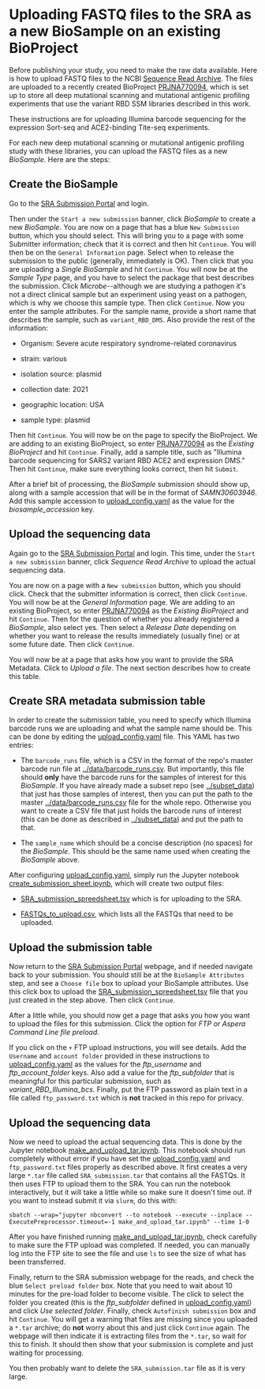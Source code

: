 # Uploading FASTQ files to the SRA as a new BioSample on an existing BioProject

Before publishing your study, you need to make the raw data available.
Here is how to upload FASTQ files to the NCBI [Sequence Read Archive](https://www.ncbi.nlm.nih.gov/sra).
The files are uploaded to a recently created BioProject [PRJNA770094](https://www.ncbi.nlm.nih.gov/bioproject/PRJNA770094), which is set up to store all deep mutational scanning and mutational antigenic profiling experiments that use the variant RBD SSM libraries described in this work.

These instructions are for uploading Illumina barcode sequencing for the expression Sort-seq and ACE2-binding Tite-seq experiments.

For each new deep mutational scanning or mutational antigenic profiling study with these libraries, you can upload the FASTQ files as a new *BioSample*.
Here are the steps:

## Create the BioSample
Go to the [SRA Submission Portal](https://submit.ncbi.nlm.nih.gov/subs/) and login.

Then under the `Start a new submission` banner, click *BioSample* to create a new *BioSample*.
You are now on a page that has a blue `New Submission` button, which you should select.
This will bring you to a page with some Submitter information; check that it is correct and then hit `Continue`.
You will then be on the `General Information` page.
Select when to release the submission to the public (generally, immediately is OK).
Then click that you are uploading a *Single BioSample* and hit `Continue`.
You will now be at the *Sample Type* page, and you have to select the package that best describes the submission.
Click *Microbe*--although we are studying a pathogen it's not a direct clinical sample but an experiment using yeast on a pathogen, which is why we choose this sample type.
Then click `Continue`.
Now you enter the sample attributes.
For the sample name, provide a short name that describes the sample, such as `variant_RBD_DMS`.
Also provide the rest of the information:

  - Organism: Severe acute respiratory syndrome-related coronavirus

  - strain: various

  - isolation source: plasmid

  - collection date: 2021

  - geographic location: USA

  - sample type: plasmid

Then hit `Continue`.
You will now be on the page to specify the BioProject.
We are adding to an existing BioProject, so enter [PRJNA770094](https://www.ncbi.nlm.nih.gov/bioproject/PRJNA770094) as the *Existing BioProject* and hit `Continue`.
Finally, add a sample title, such as "Illumina barcode sequencing for SARS2 variant RBD ACE2 and expression DMS."
Then hit `Continue`, make sure everything looks correct, then hit `Submit`.

After a brief bit of processing, the *BioSample* submission should show up, along with a sample accession that will be in the format of *SAMN30603946*.
Add this sample accession to [upload_config.yaml](upload_config.yaml) as the value for the *biosample_accession* key.

## Upload the sequencing data
Again go to the [SRA Submission Portal](https://submit.ncbi.nlm.nih.gov/subs/) and login.
This time, under the `Start a new submission` banner, click *Sequence Read Archive* to upload the actual sequencing data.

You are now on a page with a `New submission` button, which you should click.
Check that the submitter information is correct, then click `Continue`.
You will now be at the *General Information* page.
We are adding to an existing BioProject, so enter [PRJNA770094](https://www.ncbi.nlm.nih.gov/bioproject/PRJNA770094) as the *Existing BioProject* and hit `Continue`.
Then for the question of whether you already registered a *BioSample*, also select yes.
Then select a *Release Date* depending on whether you want to release the results immediately (usually fine) or at some future date.
Then click `Continue`.

You will now be at a page that asks how you want to provide the SRA Metadata.
Click to *Upload a file*.
The next section describes how to create this table.

## Create SRA metadata submission table
In order to create the submission table, you need to specify which Illumina barcode runs we are uploading and what the sample name should be.
This can be done by editing the [upload_config.yaml](upload_config.yaml) file.
This YAML has two entries:

 - The `barcode_runs` file, which is a CSV in the format of the repo's master barcode run file at [../data/barcode_runs.csv](../data/barcode_runs.csv). But importantly, this file should **only** have the barcode runs for the samples of interest for this *BioSample*. If you have already made a subset repo (see [../subset_data](../subset_data)) that just has those samples of interest, then you can put the path to the master [../data/barcode_runs.csv](../data/barcode_runs.csv) file for the whole repo. Otherwise you want to create a CSV file that just holds the barcode runs of interest (this can be done as described in [../subset_data](subset_data)) and put the path to that.

 - The `sample_name` which should be a concise description (no spaces) for the *BioSample*. This should be the same name used when creating the *BioSample* above.

After configuring [upload_config.yaml](upload_config.yaml), simply run the Jupyter notebook [create_submission_sheet.ipynb](create_submission_sheet.ipynb), which will create two output files:

  - [SRA_submission_spreedsheet.tsv](SRA_submission_spreedsheet.tsv) which is for uploading to the SRA.

  - [FASTQs_to_upload.csv](FASTQs_to_upload.csv), which lists all the FASTQs that need to be uploaded.

## Upload the submission table
Now return to the [SRA Submission Portal](https://submit.ncbi.nlm.nih.gov/subs/sra/) webpage, and if needed navigate back to your submission.
You should still be at the `BioSample Attributes` step, and see a `Choose file` box to upload your BioSample attributes.
Use this click box to upload the [SRA_submission_spreedsheet.tsv](SRA_submission_spreedsheet.tsv) file that you just created in the step above.
Then click `Continue`.

After a little while, you should now get a page that asks you how you want to upload the files for this submission.
Click the option for *FTP or Aspera Command Line file preload*.

If you click on the `+` FTP upload instructions, you will see details.
Add the `Username` and `account folder` provided in these instructions to [upload_config.yaml](upload_config.yaml) as the values for the *ftp_username* and *ftp_account_folder* keys.
Also add a value for the *ftp_subfolder* that is meaningful for this particular submission, such as *variant_RBD_Illumina_bcs*.
Finally, put the FTP password as plain text in a file called `ftp_password.txt` which is **not** tracked in this repo for privacy.

## Upload the sequencing data
Now we need to upload the actual sequencing data.
This is done by the Jupyter notebook [make_and_upload_tar.ipynb](make_and_upload_tar.ipynb).
This notebook should run completely without error if you have set the [upload_config.yaml](upload_config.yaml) and `ftp_password.txt` files properly as described above.
It first creates a very large `*.tar` file called `SRA_submission.tar` that contains all the FASTQs.
It then uses FTP to upload them to the SRA.
You can run the notebook interactively, but it will take a little while so make sure it doesn't time out.
If you want to instead submit it via `slurm`, do this with:

    sbatch --wrap="jupyter nbconvert --to notebook --execute --inplace --ExecutePreprocessor.timeout=-1 make_and_upload_tar.ipynb" --time 1-0

After you have finished running [make_and_upload_tar.ipynb](make_and_upload_tar.ipynb), check carefully to make sure the FTP upload was completed.
If needed, you can manually log into the FTP site to see the file and use `ls` to see the size of what has been transferred.

Finally, return to the SRA submission webpage for the reads, and check the blue `Select preload folder` box.
Note that you need to wait about 10 minutes for the pre-load folder to become visible.
The click to select the folder you created (this is the *ftp_subfolder* defined in [upload_config.yaml](upload_config.yaml)) and click *Use selected folder*.
Finally, check `Autofinish submission` box and hit `Continue`.
You will get a warning that files are missing since you uploaded a `*.tar` archive; do **not** worry about this and just click `Continue` again.
The webpage will then indicate it is extracting files from the `*.tar`, so wait for this to finish.
It should then show that your submission is complete and just waiting for processing.

You then probably want to delete the `SRA_submission.tar` file as it is very large.

